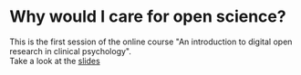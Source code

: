 # Why would I care for open science?
This is the first session of the online course "An introduction to digital open research in clinical psychology".  
Take a look at the [slides](https://mrweiler.github.io/dosp-2019-01)
